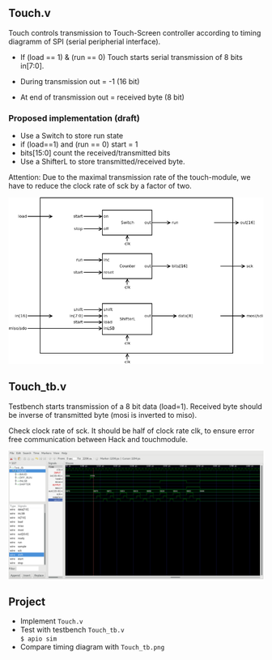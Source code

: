 ## Touch.v
Touch controls transmission to Touch-Screen controller according to timing diagramm of SPI (serial peripherial interface).

* If (load == 1) & (run == 0) Touch starts serial transmission of 8 bits in[7:0].

* During transmission out = -1 (16 bit)
* At end of transmission out = received byte (8 bit)

### Proposed implementation (draft)

* Use a Switch to store run state
* if (load==1) and (run == 0) start = 1
* bits[15:0] count the received/transmitted bits
* Use a ShifterL to store transmitted/received byte.

Attention: Due to the maximal transmission rate of the touch-module, we have to reduce the clock rate of sck by a factor of two.

![](Touch.png)

## Touch_tb.v
Testbench starts transmission of a 8 bit data (load=1). Received byte should be inverse of transmitted byte (mosi is inverted to miso).

Check clock rate of sck. It should be half of clock rate clk, to ensure error free communication between Hack and touchmodule.

![](Touch_tb.png)
## Project
* Implement `Touch.v`
* Test with testbench `Touch_tb.v`  
`$ apio sim`
* Compare timing diagram with `Touch_tb.png`
